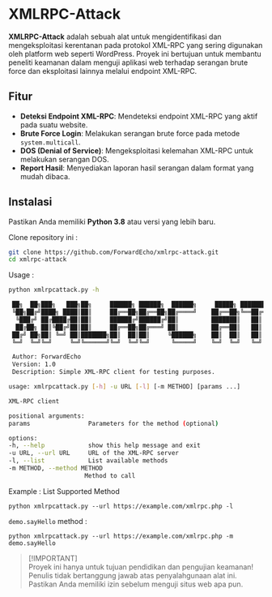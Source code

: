# XMLRPC-Attack

**XMLRPC-Attack** adalah sebuah alat untuk mengidentifikasi dan mengeksploitasi kerentanan pada protokol XML-RPC yang sering digunakan oleh platform web seperti WordPress. Proyek ini bertujuan untuk membantu peneliti keamanan dalam menguji aplikasi web terhadap serangan brute force dan eksploitasi lainnya melalui endpoint XML-RPC.

## Fitur
- **Deteksi Endpoint XML-RPC**: Mendeteksi endpoint XML-RPC yang aktif pada suatu website.
- **Brute Force Login**: Melakukan serangan brute force pada metode `system.multicall`.
- **DOS (Denial of Service)**: Mengeksploitasi kelemahan XML-RPC untuk melakukan serangan DOS.
- **Report Hasil**: Menyediakan laporan hasil serangan dalam format yang mudah dibaca.

## Instalasi
Pastikan Anda memiliki **Python 3.8** atau versi yang lebih baru.

Clone repository ini :
   ```bash
   git clone https://github.com/ForwardEcho/xmlrpc-attack.git
   cd xmlrpc-attack
   ```

Usage :
   ```bash
   python xmlrpcattack.py -h

    ██╗  ██╗███╗   ███╗██╗     ██████╗ ██████╗  ██████╗     █████╗ ████████╗████████╗ █████╗  ██████╗██╗  ██╗
    ╚██╗██╔╝████╗ ████║██║     ██╔══██╗██╔══██╗██╔════╝    ██╔══██╗╚══██╔══╝╚══██╔══╝██╔══██╗██╔════╝██║ ██╔╝
     ╚███╔╝ ██╔████╔██║██║     ██████╔╝██████╔╝██║         ███████║   ██║      ██║   ███████║██║     █████╔╝ 
     ██╔██╗ ██║╚██╔╝██║██║     ██╔══██╗██╔═══╝ ██║         ██╔══██║   ██║      ██║   ██╔══██║██║     ██╔═██╗ 
    ██╔╝ ██╗██║ ╚═╝ ██║███████╗██║  ██║██║     ╚██████╗    ██║  ██║   ██║      ██║   ██║  ██║╚██████╗██║  ██╗
    ╚═╝  ╚═╝╚═╝     ╚═╝╚══════╝╚═╝  ╚═╝╚═╝      ╚═════╝    ╚═╝  ╚═╝   ╚═╝      ╚═╝   ╚═╝  ╚═╝ ╚═════╝╚═╝  ╚═╝   

    Author: ForwardEcho
    Version: 1.0
    Description: Simple XML-RPC client for testing purposes. 

usage: xmlrpcattack.py [-h] -u URL [-l] [-m METHOD] [params ...]

XML-RPC client

positional arguments:
  params                Parameters for the method (optional)

options:
  -h, --help            show this help message and exit
  -u URL, --url URL     URL of the XML-RPC server
  -l, --list            List available methods
  -m METHOD, --method METHOD
                        Method to call
   ```

Example :
List Supported Method
  ```
  python xmlrpcattack.py --url https://example.com/xmlrpc.php -l

  ```
`demo.sayHello` method :
  ```
  python xmlrpcattack.py --url https://example.com/xmlrpc.php -m demo.sayHello
  ```

> [!IMPORTANT]\
> Proyek ini hanya untuk tujuan pendidikan dan pengujian keamanan! Penulis tidak bertanggung jawab atas penyalahgunaan alat ini. Pastikan Anda memiliki izin sebelum menguji situs web apa pun.
